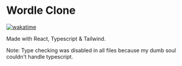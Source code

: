 # Wordle Clone

[![wakatime](https://wakatime.com/badge/user/aae4eef4-e8f8-4146-8574-a55c1a908e80/project/93ebc2fe-56bd-4784-b3ff-c3bf6d86ff1e.svg)](https://wakatime.com/badge/user/aae4eef4-e8f8-4146-8574-a55c1a908e80/project/93ebc2fe-56bd-4784-b3ff-c3bf6d86ff1e)

Made with React, Typescript & Tailwind.

Note: Type checking was disabled in all files because my dumb soul couldn't handle typescript.
